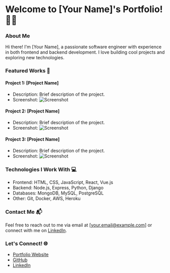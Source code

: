 # Welcome to [Your Name]'s Portfolio! 👩‍💻

### About Me
Hi there! I'm [Your Name], a passionate software engineer with experience in both frontend and backend development. I love building cool projects and exploring new technologies.

### Featured Works 🌟

#### Project 1: [Project Name]
- Description: Brief description of the project.
- Screenshot: ![Screenshot](link/to/screenshot)

#### Project 2: [Project Name]
- Description: Brief description of the project.
- Screenshot: ![Screenshot](link/to/screenshot)

#### Project 3: [Project Name]
- Description: Brief description of the project.
- Screenshot: ![Screenshot](link/to/screenshot)

### Technologies I Work With 💻

- Frontend: HTML, CSS, JavaScript, React, Vue.js
- Backend: Node.js, Express, Python, Django
- Databases: MongoDB, MySQL, PostgreSQL
- Other: Git, Docker, AWS, Heroku

### Contact Me 📬

Feel free to reach out to me via email at [your.email@example.com] or connect with me on [LinkedIn](https://www.linkedin.com/in/your-profile).

### Let's Connect! 🌐

- [Portfolio Website](https://mereljac.dev.com)
- [GitHub](https://github.com/MerelJac)
- [LinkedIn](https://www.linkedin.com/in/merel-b-jacobs)

